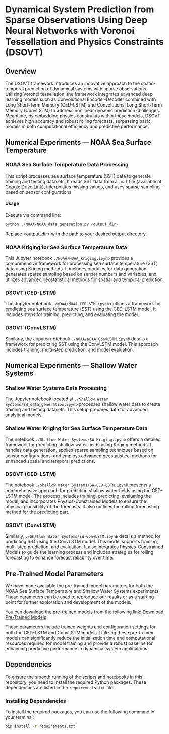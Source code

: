 # Dynamical System Prediction from Sparse Observations Using Deep Neural Networks with Voronoi Tessellation and Physics Constraints (DSOVT)

## Overview
The DSOVT framework introduces an innovative approach to the spatio-temporal prediction of dynamical systems with sparse observations. Utilizing Voronoi tessellation, the framework integrates advanced deep learning models such as Convolutional Encoder-Decoder combined with Long Short-Term Memory (CED-LSTM) and Convolutional Long Short-Term Memory (ConvLSTM) to address nonlinear dynamic prediction challenges. Meantime, by embedding physics constraints within these models, DSOVT achieves high accuracy and robust rolling forecasts, surpassing basic models in both computational efficiency and predictive performance.

## Numerical Experiments — NOAA Sea Surface Temperature
### NOAA Sea Surface Temperature Data Processing

This script processes sea surface temperature (SST) data to generate training and testing datasets. It reads SST data from a `.mat` file (available at: [Google Drive Link](https://drive.google.com/drive/folders/1pVW4epkeHkT2WHZB7Dym5IURcfOP4cXu)), interpolates missing values, and uses sparse sampling based on sensor configurations.

#### Usage
Execute via command line:
```bash
python ./NOAA/NOAA_data_generation.py <output_dir>
```
Replace <output_dir> with the path to your desired output directory.

### NOAA Kriging for Sea Surface Temperature Data

This Jupyter notebook `./NOAA/NOAA_kriging.ipynb` provides a comprehensive framework for processing sea surface temperature (SST) data using Kriging methods. It includes modules for data generation, generates sparse sampling based on sensor numbers and variables, and utilizes advanced geostatistical methods for spatial and temporal prediction.

### DSOVT (CED-LSTM)
The Jupyter notebook `./NOAA/NOAA_CEDLSTM.ipynb` outlines a framework for predicting sea surface temperature (SST) using the CED-LSTM model. It includes steps for training, predicting, and evaluating the model.


### DSOVT (ConvLSTM)
Similarly, the Jupyter notebook `./NOAA/NOAA_ConvLSTM.ipynb` details a framework for predicting SST using the ConvLSTM model. This approach includes training, multi-step prediction, and model evaluation.


## Numerical Experiments — Shallow Water Systems

### Shallow Water Systems Data Processing

The Jupyter notebook located at `./Shallow Water Systems/SW_data_generation.ipynb` processes shallow water data to create training and testing datasets. This setup prepares data for advanced analytical models.

### Shallow Water Kriging for Sea Surface Temperature Data

The notebook `./Shallow Water Systems/SW-Kriging.ipynb` offers a detailed framework for predicting shallow water fields using Kriging methods. It handles data generation, applies sparse sampling techniques based on sensor configurations, and employs advanced geostatistical methods for enhanced spatial and temporal predictions.

### DSOVT (CED-LSTM)

The notebook `./Shallow Water Systems/SW-CED-LSTM.ipynb` presents a comprehensive approach for predicting shallow water fields using the CED-LSTM model. The process includes training, predicting, evaluating the model, and incorporates Physics-Constrained Models to ensure the physical plausibility of the forecasts. It also outlines the rolling forecasting method for the predicting part.

### DSOVT (ConvLSTM)

Similarly, `./Shallow Water Systems/SW-ConvLSTM.ipynb` details a method for predicting SST using the ConvLSTM model. This model supports training, multi-step prediction, and evaluation. It also integrates Physics-Constrained Models to guide the learning process and includes strategies for rolling forecasting to enhance forecast reliability over time.

## Pre-Trained Model Parameters

We have made available the pre-trained model parameters for both the NOAA Sea Surface Temperature and Shallow Water Systems experiments. These parameters can be used to reproduce our results or as a starting point for further exploration and development of the models.

You can download the pre-trained models from the following link:
[Download Pre-Trained Models](https://drive.google.com/drive/folders/1IpRAkSKOb4QM0nHAglV9v1Wtz3KTkj9b?usp=sharing)

These parameters include trained weights and configuration settings for both the CED-LSTM and ConvLSTM models. Utilizing these pre-trained models can significantly reduce the initialization time and computational resources required for model training and provide a robust baseline for enhancing predictive performance in dynamical system applications.


## Dependencies

To ensure the smooth running of the scripts and notebooks in this repository, you need to install the required Python packages. These dependencies are listed in the `requirements.txt` file.

### Installing Dependencies

To install the required packages, you can use the following command in your terminal:

```bash
pip install -r requirements.txt
```


